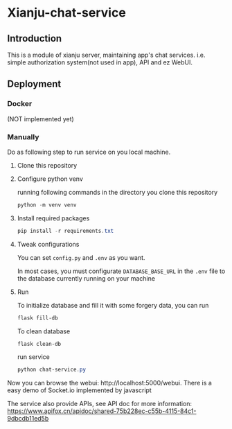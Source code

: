 # Xianju-chat-service

## Introduction

This is a module of xianju server, maintaining app's chat services. i.e. simple authorization system(not used in app), API and ez WebUI.



## Deployment

### Docker

(NOT implemented yet)

### Manually

Do as following step to run service on you local machine.

1. Clone this repository

2. Configure python venv

   running following commands in the directory you clone this repository

   ```powershell
   python -m venv venv
   ```

3. Install required packages

   ```powershell
   pip install -r requirements.txt
   ```

4. Tweak configurations

   You can set `config.py` and `.env` as you want.

   In most cases, you must configurate `DATABASE_BASE_URL`  in the `.env` file to the database currently running on your machine

5. Run

   To initialize database and fill it with some forgery data, you can run 

   ```powershell
   flask fill-db
   ```

   To clean database

   ```powershell
   flask clean-db
   ```

   run service

   ```powershell
   python chat-service.py
   ```

   

Now you can browse the webui: http://localhost:5000/webui. There is a easy demo of Socket.io implemented by javascript

The service also provide APIs, see API doc for more information: https://www.apifox.cn/apidoc/shared-75b228ec-c55b-4115-84c1-9dbcdb11ed5b

